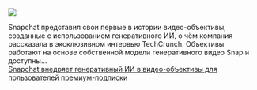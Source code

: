 <!--2025-03-13 14:19:57-->
<div class="yb">
  <div class="rss smaller1 habr"><img src="https://habrastorage.org/getpro/habr/upload_files/4bf/a9a/46f/4bfa9a46f3f8d5071c5ca83fb5a1b281.jpg" /><p>Snapchat представил свои первые в истории видео-объективы, созданные с использованием генеративного ИИ, о чём компания рассказала в эксклюзивном интервью TechCrunch.&nbsp;Объективы работают на основе собственной модели генеративного видео Snap и доступны... <br><a class="light" href="https://habr.com/ru/companies/bothub/news/890678/?utm_source=habrahabr&utm_medium=rss&utm_campaign=890678">Snapchat внедряет генеративный ИИ в видео-объективы для пользователей премиум-подписки</a></div>
</div>
